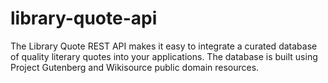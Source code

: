 # library-quote-api

The Library Quote REST API makes it easy to integrate a curated database of quality literary quotes into your applications. The database is built using Project Gutenberg and Wikisource public domain resources.
